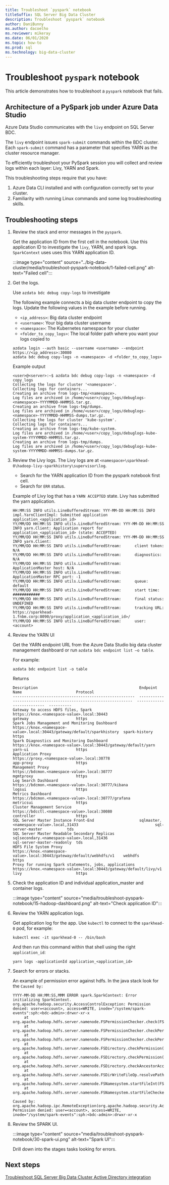 ```yaml
---
title: Troubleshoot `pyspark` notebook
titleSuffix: SQL Server Big Data Cluster
description: Troubleshoot `pyspark` notebook
author: DaniBunny
ms.author: dacoelho
ms.reviewer: mikeray
ms.date: 06/01/2020
ms.topic: how-to
ms.prod: sql
ms.technology: big-data-cluster
---
```


# Troubleshoot `pyspark` notebook

This article demonstrates how to troubleshoot a `pyspark` notebook that fails.

## Architecture of a PySpark job under Azure Data Studio

Azure Data Studio communicates with the `livy` endpoint on SQL Server BDC. 

The `livy` endpoint issues `spark-submit` commands within the BDC cluster. Each `spark-submit` command has a parameter that specifies YARN as the cluster resource manager.

To efficiently troubleshoot your PySpark session you will collect and review logs within each layer: Livy, YARN and Spark.

This troubleshooting steps require that you have:

1. Azure Data CLI installed and with configuration correctly set to your cluster.
2. Familiarity with running Linux commands and some log troubleshooting skills.

## Troubleshooting steps

1. Review the stack and error messages in the `pyspark`.

   Get the application ID from the first cell in the notebook. Use this application ID to investigate the `livy`, YARN, and spark logs. `SparkContext` uses uses this YARN application ID.

   :::image type="content" source="../big-data-cluster/media/troubleshoot-pyspark-notebook/1-failed-cell.png" alt-text="Failed cell":::

1. Get the logs.

   Use `azdata bdc debug copy-logs` to investigate

   The following example connects a big data cluster endpoint to copy the logs. Update the following values in the example before running.
   - `<ip_address>`: Big data cluster endpoint
   - `<username>`: Your big data cluster username
   - `<namespace>`: The Kubernetes namespace for your cluster
   - `<folder_to_copy_logs>`: The local folder path where you want your logs copied to

   ```console
   azdata login --auth basic --username <username> --endpoint https://<ip_address>:30080
   azdata bdc debug copy-logs -n <namespace> -d <folder_to_copy_logs>
   ```

   Example output

   ```output
   <user>@<server>:~$ azdata bdc debug copy-logs -n <namespace> -d copy_logs
   Collecting the logs for cluster '<namespace>'.
   Collecting logs for containers...
   Creating an archive from logs-tmp/<namespace>.
   Log files are archived in /home/<user>/copy_logs/debuglogs-<namespace>-YYYYMMDD-HHMMSS.tar.gz.
   Creating an archive from logs-tmp/dumps.
   Log files are archived in /home/<user>/copy_logs/debuglogs-<namespace>-YYYYMMDD-HHMMSS-dumps.tar.gz.
   Collecting the logs for cluster 'kube-system'.
   Collecting logs for containers...
   Creating an archive from logs-tmp/kube-system.
   Log files are archived in /home/<user>/copy_logs/debuglogs-kube-system-YYYYMMDD-HHMMSS.tar.gz.
   Creating an archive from logs-tmp/dumps.
   Log files are archived in /home/<user>/copy_logs/debuglogs-kube-system-YYYYMMDD-HHMMSS-dumps.tar.gz.
   ```

1. Review the Livy logs. The Livy logs are at `<namespace>\sparkhead-0\hadoop-livy-sparkhistory\supervisor\log`.

   - Search for the YARN application ID from the pyspark notebook first cell.
   - Search for `ERR` status.
   
   Example of Livy log that has a `YARN ACCEPTED` state. Livy has submitted the yarn application.

   ```output
   HH:MM:SS INFO utils.LineBufferedStream: YYY-MM-DD HH:MM:SS INFO impl.YarnClientImpl: Submitted application application_<application_id>
   YY/MM/DD HH:MM:SS INFO utils.LineBufferedStream: YYY-MM-DD HH:MM:SS INFO yarn.Client: Application report for application_<application_id> (state: ACCEPTED)
   YY/MM/DD HH:MM:SS INFO utils.LineBufferedStream: YYY-MM-DD HH:MM:SS INFO yarn.Client: 
   YY/MM/DD HH:MM:SS INFO utils.LineBufferedStream:      client token: N/A
   YY/MM/DD HH:MM:SS INFO utils.LineBufferedStream:      diagnostics: N/A
   YY/MM/DD HH:MM:SS INFO utils.LineBufferedStream:      ApplicationMaster host: N/A
   YY/MM/DD HH:MM:SS INFO utils.LineBufferedStream:      ApplicationMaster RPC port: -1
   YY/MM/DD HH:MM:SS INFO utils.LineBufferedStream:      queue: default
   YY/MM/DD HH:MM:SS INFO utils.LineBufferedStream:      start time: ############
   YY/MM/DD HH:MM:SS INFO utils.LineBufferedStream:      final status: UNDEFINED
   YY/MM/DD HH:MM:SS INFO utils.LineBufferedStream:      tracking URL: https://sparkhead-1.fnbm.corp:8090/proxy/application_<application_id>/
   YY/MM/DD HH:MM:SS INFO utils.LineBufferedStream:      user: <account>
   ```

1. Review the YARN UI

   Get the YARN endpoint URL from the Azure Data Studio big data cluster management dashboard or run `azdata bdc endpoint list –o table`.

   For example:

   ```console
   azdata bdc endpoint list -o table
   ```

   Returns

   ```output
   Description                                             Endpoint                                                          Name                        Protocol
   ------------------------------------------------------  ----------------------------------------------------------------  --------------------------  ----------
   Gateway to access HDFS files, Spark                     https://knox.<namespace-value>.local:30443                               gateway                     https
   Spark Jobs Management and Monitoring Dashboard          https://knox.<namespace-value>.local:30443/gateway/default/sparkhistory  spark-history               https
   Spark Diagnostics and Monitoring Dashboard              https://knox.<namespace-value>.local:30443/gateway/default/yarn          yarn-ui                     https
   Application Proxy                                       https://proxy.<namespace-value>.local:30778                              app-proxy                   https
   Management Proxy                                        https://bdcmon.<namespace-value>.local:30777                             mgmtproxy                   https
   Log Search Dashboard                                    https://bdcmon.<namespace-value>.local:30777/kibana                      logsui                      https
   Metrics Dashboard                                       https://bdcmon.<namespace-value>.local:30777/grafana                     metricsui                   https
   Cluster Management Service                              https://bdcctl.<namespace-value>.local:30080                             controller                  https
   SQL Server Master Instance Front-End                    sqlmaster.<namespace-value>.local,31433                                  sql-server-master           tds
   SQL Server Master Readable Secondary Replicas           sqlsecondary.<namespace-value>.local,31436                               sql-server-master-readonly  tds
   HDFS File System Proxy                                  https://knox.<namespace-value>.local:30443/gateway/default/webhdfs/v1    webhdfs                     https
   Proxy for running Spark statements, jobs, applications  https://knox.<namespace-value>.local:30443/gateway/default/livy/v1       livy                        https
   ```

1. Check the application ID and individual application_master and container logs.

   :::image type="content" source="media/troubleshoot-pyspark-notebook/15-hadoop-dashboard.png" alt-text="Check application ID":::

1. Review the YARN application logs.

   Get application log for the app. Use `kubectl` to connect to the `sparkhead-0` pod, for example:
   
   ```console
   kubectl exec -it sparkhead-0 -- /bin/bash
   ```
      
   And then run this command within that shell using the right `application_id`:

   ```console
   yarn logs -applicationId application_<application_id>
   ```

1. Search for errors or stacks.

   An example of permission error against hdfs. In the java stack look for the `Caused by:`

   ```output
   YYYY-MM-DD HH:MM:SS,MMM ERROR spark.SparkContext: Error initializing SparkContext.
   org.apache.hadoop.security.AccessControlException: Permission denied: user=<account>, access=WRITE, inode="/system/spark-events":sph:<bdc-admin>:drwxr-xr-x
        at org.apache.hadoop.hdfs.server.namenode.FSPermissionChecker.check(FSPermissionChecker.java:399)
        at org.apache.hadoop.hdfs.server.namenode.FSPermissionChecker.checkPermission(FSPermissionChecker.java:255)
        at org.apache.hadoop.hdfs.server.namenode.FSPermissionChecker.checkPermission(FSPermissionChecker.java:193)
        at org.apache.hadoop.hdfs.server.namenode.FSDirectory.checkPermission(FSDirectory.java:1852)
        at org.apache.hadoop.hdfs.server.namenode.FSDirectory.checkPermission(FSDirectory.java:1836)
        at org.apache.hadoop.hdfs.server.namenode.FSDirectory.checkAncestorAccess(FSDirectory.java:1795)
        at org.apache.hadoop.hdfs.server.namenode.FSDirWriteFileOp.resolvePathForStartFile(FSDirWriteFileOp.java:324)
        at org.apache.hadoop.hdfs.server.namenode.FSNamesystem.startFileInt(FSNamesystem.java:2504)
        at org.apache.hadoop.hdfs.server.namenode.FSNamesystem.startFileChecked(FSNamesystem.java:2448)
   
   Caused by: org.apache.hadoop.ipc.RemoteException(org.apache.hadoop.security.AccessControlException): Permission denied: user=<account>, access=WRITE, inode="/system/spark-events":sph:<bdc-admin>:drwxr-xr-x
   ```

1. Review the SPARK UI.

   :::image type="content" source="media/troubleshoot-pyspark-notebook/30-spark-ui.png" alt-text="Spark UI":::

   Drill down into the stages tasks looking for errors.

## Next steps

[Troubleshoot SQL Server Big Data Cluster Active Directory integration](troubleshoot-active-directory.md)